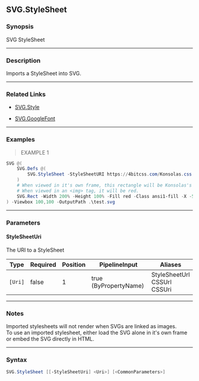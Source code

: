 SVG.StyleSheet
--------------

### Synopsis
SVG StyleSheet

---

### Description

Imports a StyleSheet into SVG.

---

### Related Links
* [SVG.Style](SVG.Style.md)

* [SVG.GoogleFont](SVG.GoogleFont.md)

---

### Examples
> EXAMPLE 1

```PowerShell
SVG @(    
    SVG.Defs @(    
        SVG.StyleSheet -StyleSheetURI https://4bitcss.com/Konsolas.css    
    )    
    # When viewed in it's own frame, this rectangle will be Konsolas's version of 'red'    
    # When viewed in an <img> tag, it will be red.    
    SVG.Rect -Width 200% -Height 100% -Fill red -Class ansi1-fill -X -50%    
) -Viewbox 100,100 -OutputPath .\test.svg
```

---

### Parameters
#### **StyleSheetUri**
The URI to a StyleSheet

|Type   |Required|Position|PipelineInput        |Aliases                            |
|-------|--------|--------|---------------------|-----------------------------------|
|`[Uri]`|false   |1       |true (ByPropertyName)|StyleSheetUrl<br/>CSSUrl<br/>CSSUri|

---

### Notes
Imported stylesheets will not render when SVGs are linked as images.    
To use an imported stylesheet, either load the SVG alone in it's own frame or embed the SVG directly in HTML.

---

### Syntax
```PowerShell
SVG.StyleSheet [[-StyleSheetUri] <Uri>] [<CommonParameters>]
```
